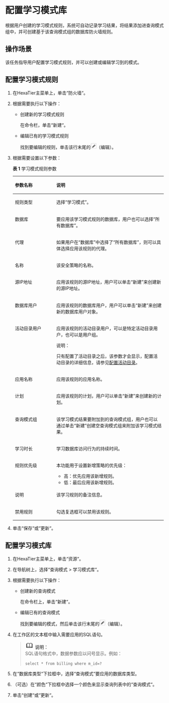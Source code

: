 # 配置学习模式库<a name="ZH-CN_TOPIC_0111166403"></a>

根据用户创建的学习模式规则，系统可自动记录学习结果，将结果添加进查询模式组中，并可创建基于该查询模式组的数据库防火墙规则。

## 操作场景<a name="zh-cn_topic_0110575023_s9d19774eeedc46938468874437c4c930"></a>

该任务指导用户配置学习模式规则，并可以创建或编辑学习到的模式。

## 配置学习模式规则<a name="zh-cn_topic_0110575023_section1433173918562"></a>

1.  在HexaTier主菜单上，单击“防火墙“。
2.  根据需要执行以下操作：
    -   创建新的学习模式规则

        在命令栏，单击“新建“。

    -   编辑已有的学习模式规则

        找到要编辑的规则，单击该行末尾的![](figures/编辑.png)（编辑）。


3.  根据需要设置以下参数：

    **表 1**  学习模式规则参数

    <a name="zh-cn_topic_0110575023_t6820dff239734dc9ad997438c25e3711"></a>
    <table><thead align="left"><tr id="zh-cn_topic_0110575023_r062a27bdce44414087a87672b89df33a"><th class="cellrowborder" valign="top" width="27.439999999999998%" id="mcps1.2.3.1.1"><p id="zh-cn_topic_0110575023_a2ba8446e2fa045e79a684d92c63a73de"><a name="zh-cn_topic_0110575023_a2ba8446e2fa045e79a684d92c63a73de"></a><a name="zh-cn_topic_0110575023_a2ba8446e2fa045e79a684d92c63a73de"></a>参数名称</p>
    </th>
    <th class="cellrowborder" valign="top" width="72.56%" id="mcps1.2.3.1.2"><p id="zh-cn_topic_0110575023_abcf28a3f4413445c95991212589e48ad"><a name="zh-cn_topic_0110575023_abcf28a3f4413445c95991212589e48ad"></a><a name="zh-cn_topic_0110575023_abcf28a3f4413445c95991212589e48ad"></a>说明</p>
    </th>
    </tr>
    </thead>
    <tbody><tr id="zh-cn_topic_0110575023_row1839616361904"><td class="cellrowborder" valign="top" width="27.439999999999998%" headers="mcps1.2.3.1.1 "><p id="zh-cn_topic_0110575023_p1539733615018"><a name="zh-cn_topic_0110575023_p1539733615018"></a><a name="zh-cn_topic_0110575023_p1539733615018"></a>规则类型</p>
    </td>
    <td class="cellrowborder" valign="top" width="72.56%" headers="mcps1.2.3.1.2 "><p id="zh-cn_topic_0110575023_p73978361206"><a name="zh-cn_topic_0110575023_p73978361206"></a><a name="zh-cn_topic_0110575023_p73978361206"></a>选择<span class="parmvalue" id="zh-cn_topic_0110575023_parmvalue102159544017"><a name="zh-cn_topic_0110575023_parmvalue102159544017"></a><a name="zh-cn_topic_0110575023_parmvalue102159544017"></a>“学习模式”</span>。</p>
    </td>
    </tr>
    <tr id="zh-cn_topic_0110575023_r82048cd1ec914ae7b7c5b1b80575fefc"><td class="cellrowborder" valign="top" width="27.439999999999998%" headers="mcps1.2.3.1.1 "><p id="zh-cn_topic_0110575023_zh-cn_topic_0076429744_p175606231399"><a name="zh-cn_topic_0110575023_zh-cn_topic_0076429744_p175606231399"></a><a name="zh-cn_topic_0110575023_zh-cn_topic_0076429744_p175606231399"></a>数据库</p>
    </td>
    <td class="cellrowborder" valign="top" width="72.56%" headers="mcps1.2.3.1.2 "><p id="zh-cn_topic_0110575023_ae8134aca63f34718bc75d4daa289f721"><a name="zh-cn_topic_0110575023_ae8134aca63f34718bc75d4daa289f721"></a><a name="zh-cn_topic_0110575023_ae8134aca63f34718bc75d4daa289f721"></a>要应用该学习模式规则的数据库，用户也可以选择<span class="parmvalue" id="zh-cn_topic_0110575023_p5d1956d467c04ef0b07873ceead43104"><a name="zh-cn_topic_0110575023_p5d1956d467c04ef0b07873ceead43104"></a><a name="zh-cn_topic_0110575023_p5d1956d467c04ef0b07873ceead43104"></a>“所有数据库”</span>。</p>
    </td>
    </tr>
    <tr id="zh-cn_topic_0110575023_ref9253e4b47542f0ad6b68323c5f4b23"><td class="cellrowborder" valign="top" width="27.439999999999998%" headers="mcps1.2.3.1.1 "><p id="zh-cn_topic_0110575023_zh-cn_topic_0076429744_p539812373914"><a name="zh-cn_topic_0110575023_zh-cn_topic_0076429744_p539812373914"></a><a name="zh-cn_topic_0110575023_zh-cn_topic_0076429744_p539812373914"></a>代理</p>
    </td>
    <td class="cellrowborder" valign="top" width="72.56%" headers="mcps1.2.3.1.2 "><p id="zh-cn_topic_0110575023_a027bed667a9240eaa0aa1b55a6bdbc3d"><a name="zh-cn_topic_0110575023_a027bed667a9240eaa0aa1b55a6bdbc3d"></a><a name="zh-cn_topic_0110575023_a027bed667a9240eaa0aa1b55a6bdbc3d"></a>如果用户在<span class="parmname" id="zh-cn_topic_0110575023_pe1d4e4ec43d04e23b0b254faf65ec68c"><a name="zh-cn_topic_0110575023_pe1d4e4ec43d04e23b0b254faf65ec68c"></a><a name="zh-cn_topic_0110575023_pe1d4e4ec43d04e23b0b254faf65ec68c"></a>“数据库”</span>中选择了<span class="parmvalue" id="zh-cn_topic_0110575023_pd36f94961372448db575c5510bf4b6a9"><a name="zh-cn_topic_0110575023_pd36f94961372448db575c5510bf4b6a9"></a><a name="zh-cn_topic_0110575023_pd36f94961372448db575c5510bf4b6a9"></a>“所有数据库”</span>，则可以具体选择应用该规则的代理。</p>
    </td>
    </tr>
    <tr id="zh-cn_topic_0110575023_row1080212271092"><td class="cellrowborder" valign="top" width="27.439999999999998%" headers="mcps1.2.3.1.1 "><p id="zh-cn_topic_0110575023_ae4c021027c264fee8484568f74112a86"><a name="zh-cn_topic_0110575023_ae4c021027c264fee8484568f74112a86"></a><a name="zh-cn_topic_0110575023_ae4c021027c264fee8484568f74112a86"></a>名称</p>
    </td>
    <td class="cellrowborder" valign="top" width="72.56%" headers="mcps1.2.3.1.2 "><p id="zh-cn_topic_0110575023_a057db29946984d2187ab7f8407233690"><a name="zh-cn_topic_0110575023_a057db29946984d2187ab7f8407233690"></a><a name="zh-cn_topic_0110575023_a057db29946984d2187ab7f8407233690"></a>该安全策略的名称。</p>
    </td>
    </tr>
    <tr id="zh-cn_topic_0110575023_rc972489ae6334fd0b9645e9e3397ce32"><td class="cellrowborder" valign="top" width="27.439999999999998%" headers="mcps1.2.3.1.1 "><p id="zh-cn_topic_0110575023_zh-cn_topic_0076429744_p423912317397"><a name="zh-cn_topic_0110575023_zh-cn_topic_0076429744_p423912317397"></a><a name="zh-cn_topic_0110575023_zh-cn_topic_0076429744_p423912317397"></a>源IP地址</p>
    </td>
    <td class="cellrowborder" valign="top" width="72.56%" headers="mcps1.2.3.1.2 "><p id="zh-cn_topic_0110575023_a53a0a725e1c54ff3b1a719382bac3e3b"><a name="zh-cn_topic_0110575023_a53a0a725e1c54ff3b1a719382bac3e3b"></a><a name="zh-cn_topic_0110575023_a53a0a725e1c54ff3b1a719382bac3e3b"></a>应用该规则的源IP地址，用户可以单击<span class="uicontrol" id="zh-cn_topic_0110575023_u3007d0ef4ed14380976a665519365367"><a name="zh-cn_topic_0110575023_u3007d0ef4ed14380976a665519365367"></a><a name="zh-cn_topic_0110575023_u3007d0ef4ed14380976a665519365367"></a>“新建”</span>来创建新的源IP地址。</p>
    </td>
    </tr>
    <tr id="zh-cn_topic_0110575023_rded9b49236f04e2db17de0f885e487f3"><td class="cellrowborder" valign="top" width="27.439999999999998%" headers="mcps1.2.3.1.1 "><p id="zh-cn_topic_0110575023_zh-cn_topic_0076429744_p0821233393"><a name="zh-cn_topic_0110575023_zh-cn_topic_0076429744_p0821233393"></a><a name="zh-cn_topic_0110575023_zh-cn_topic_0076429744_p0821233393"></a>数据库用户</p>
    </td>
    <td class="cellrowborder" valign="top" width="72.56%" headers="mcps1.2.3.1.2 "><p id="zh-cn_topic_0110575023_a325a3d071b3349ac96c060fc72c4810c"><a name="zh-cn_topic_0110575023_a325a3d071b3349ac96c060fc72c4810c"></a><a name="zh-cn_topic_0110575023_a325a3d071b3349ac96c060fc72c4810c"></a>应用该规则的数据库用户，用户可以单击<span class="uicontrol" id="zh-cn_topic_0110575023_u5d8a3cb1a4f34b1d8829565fc758bf4a"><a name="zh-cn_topic_0110575023_u5d8a3cb1a4f34b1d8829565fc758bf4a"></a><a name="zh-cn_topic_0110575023_u5d8a3cb1a4f34b1d8829565fc758bf4a"></a>“新建”</span>来创建新的数据库用户对象。</p>
    </td>
    </tr>
    <tr id="zh-cn_topic_0110575023_row139171512102113"><td class="cellrowborder" valign="top" width="27.439999999999998%" headers="mcps1.2.3.1.1 "><p id="zh-cn_topic_0110575023_ad703537439ff4dbaa56a9926371309ca"><a name="zh-cn_topic_0110575023_ad703537439ff4dbaa56a9926371309ca"></a><a name="zh-cn_topic_0110575023_ad703537439ff4dbaa56a9926371309ca"></a>活动目录用户</p>
    </td>
    <td class="cellrowborder" valign="top" width="72.56%" headers="mcps1.2.3.1.2 "><p id="zh-cn_topic_0110575023_a6ef8f02512034121ad1d77535b6afa0f"><a name="zh-cn_topic_0110575023_a6ef8f02512034121ad1d77535b6afa0f"></a><a name="zh-cn_topic_0110575023_a6ef8f02512034121ad1d77535b6afa0f"></a>应用该规则的活动目录用户，可以是特定活动目录用户，也可以是用户组。</p>
    <div class="note" id="zh-cn_topic_0110575023_n402f66f692024bc69a23f88de363dac1"><a name="zh-cn_topic_0110575023_n402f66f692024bc69a23f88de363dac1"></a><a name="zh-cn_topic_0110575023_n402f66f692024bc69a23f88de363dac1"></a><span class="notetitle"> 说明： </span><div class="notebody"><p id="zh-cn_topic_0110575023_zh-cn_topic_0076429722_p5717533161"><a name="zh-cn_topic_0110575023_zh-cn_topic_0076429722_p5717533161"></a><a name="zh-cn_topic_0110575023_zh-cn_topic_0076429722_p5717533161"></a>只有配置了活动目录之后，该参数才会显示，配置活动目录的详细信息，请参见<a href="活动目录简介.md#ZH-CN_TOPIC_0111166491">配置活动目录</a>。</p>
    </div></div>
    </td>
    </tr>
    <tr id="zh-cn_topic_0110575023_r9d4ed340c0154491b0b295da50c0ae9e"><td class="cellrowborder" valign="top" width="27.439999999999998%" headers="mcps1.2.3.1.1 "><p id="zh-cn_topic_0110575023_ada4f60dd5951487091c1c70eb9cd60d3"><a name="zh-cn_topic_0110575023_ada4f60dd5951487091c1c70eb9cd60d3"></a><a name="zh-cn_topic_0110575023_ada4f60dd5951487091c1c70eb9cd60d3"></a>应用名称</p>
    </td>
    <td class="cellrowborder" valign="top" width="72.56%" headers="mcps1.2.3.1.2 "><p id="zh-cn_topic_0110575023_zh-cn_topic_0076429744_p94696684412"><a name="zh-cn_topic_0110575023_zh-cn_topic_0076429744_p94696684412"></a><a name="zh-cn_topic_0110575023_zh-cn_topic_0076429744_p94696684412"></a>应用该规则的应用名称。</p>
    </td>
    </tr>
    <tr id="zh-cn_topic_0110575023_ref8d4c2974984f8ead8a8c23303f3e0e"><td class="cellrowborder" valign="top" width="27.439999999999998%" headers="mcps1.2.3.1.1 "><p id="zh-cn_topic_0110575023_a08a540a61410435f83388108d20d0282"><a name="zh-cn_topic_0110575023_a08a540a61410435f83388108d20d0282"></a><a name="zh-cn_topic_0110575023_a08a540a61410435f83388108d20d0282"></a>计划</p>
    </td>
    <td class="cellrowborder" valign="top" width="72.56%" headers="mcps1.2.3.1.2 "><p id="zh-cn_topic_0110575023_a21f5ebaf337b4188955d37329066766e"><a name="zh-cn_topic_0110575023_a21f5ebaf337b4188955d37329066766e"></a><a name="zh-cn_topic_0110575023_a21f5ebaf337b4188955d37329066766e"></a>应用该规则的计划，用户可以单击<span class="uicontrol" id="zh-cn_topic_0110575023_uf0d7e8941fd3468ba51d05f0572566dc"><a name="zh-cn_topic_0110575023_uf0d7e8941fd3468ba51d05f0572566dc"></a><a name="zh-cn_topic_0110575023_uf0d7e8941fd3468ba51d05f0572566dc"></a>“新建”</span>来创建新的计划。</p>
    </td>
    </tr>
    <tr id="zh-cn_topic_0110575023_r373365a56e034151af4eefa9735c7be7"><td class="cellrowborder" valign="top" width="27.439999999999998%" headers="mcps1.2.3.1.1 "><p id="zh-cn_topic_0110575023_a43e3c711c38a402ba5bb51af1ea6c2f6"><a name="zh-cn_topic_0110575023_a43e3c711c38a402ba5bb51af1ea6c2f6"></a><a name="zh-cn_topic_0110575023_a43e3c711c38a402ba5bb51af1ea6c2f6"></a>查询模式组</p>
    </td>
    <td class="cellrowborder" valign="top" width="72.56%" headers="mcps1.2.3.1.2 "><p id="zh-cn_topic_0110575023_a2d4c68be561247a88526596cdd254d04"><a name="zh-cn_topic_0110575023_a2d4c68be561247a88526596cdd254d04"></a><a name="zh-cn_topic_0110575023_a2d4c68be561247a88526596cdd254d04"></a>该学习模式结果要附加到的查询模式组，用户也可以通过单击<span class="uicontrol" id="zh-cn_topic_0110575023_u1f80bfb98efd4353a784eec1521eb9fb"><a name="zh-cn_topic_0110575023_u1f80bfb98efd4353a784eec1521eb9fb"></a><a name="zh-cn_topic_0110575023_u1f80bfb98efd4353a784eec1521eb9fb"></a>“新建”</span>创建空查询模式组来附加该学习模式结果。</p>
    </td>
    </tr>
    <tr id="zh-cn_topic_0110575023_rbe84cba64c3042bb97bd99c39c259afe"><td class="cellrowborder" valign="top" width="27.439999999999998%" headers="mcps1.2.3.1.1 "><p id="zh-cn_topic_0110575023_a6e8f18c19cdc4685962f5ffecced6473"><a name="zh-cn_topic_0110575023_a6e8f18c19cdc4685962f5ffecced6473"></a><a name="zh-cn_topic_0110575023_a6e8f18c19cdc4685962f5ffecced6473"></a>学习时长</p>
    </td>
    <td class="cellrowborder" valign="top" width="72.56%" headers="mcps1.2.3.1.2 "><p id="zh-cn_topic_0110575023_a63971f6eab874168b9193de3dac13bf3"><a name="zh-cn_topic_0110575023_a63971f6eab874168b9193de3dac13bf3"></a><a name="zh-cn_topic_0110575023_a63971f6eab874168b9193de3dac13bf3"></a>学习数据库访问行为的持续时间。</p>
    </td>
    </tr>
    <tr id="zh-cn_topic_0110575023_rc3b8dd9a93f246489c1b108762de76ea"><td class="cellrowborder" valign="top" width="27.439999999999998%" headers="mcps1.2.3.1.1 "><p id="zh-cn_topic_0110575023_a1b8a8e0e224a4a37906396c2796fe9f0"><a name="zh-cn_topic_0110575023_a1b8a8e0e224a4a37906396c2796fe9f0"></a><a name="zh-cn_topic_0110575023_a1b8a8e0e224a4a37906396c2796fe9f0"></a>规则优先级</p>
    </td>
    <td class="cellrowborder" valign="top" width="72.56%" headers="mcps1.2.3.1.2 "><p id="zh-cn_topic_0110575023_zh-cn_topic_0076429744_p459392214012"><a name="zh-cn_topic_0110575023_zh-cn_topic_0076429744_p459392214012"></a><a name="zh-cn_topic_0110575023_zh-cn_topic_0076429744_p459392214012"></a>本功能用于设置新增策略的优先级：</p>
    <a name="zh-cn_topic_0110575023_u6ae6737967d34d038a6e70a1b6c8b45e"></a><a name="zh-cn_topic_0110575023_u6ae6737967d34d038a6e70a1b6c8b45e"></a><ul id="zh-cn_topic_0110575023_u6ae6737967d34d038a6e70a1b6c8b45e"><li>高：优先应用该新增规则。</li><li>低：最后应用该新增规则。</li></ul>
    </td>
    </tr>
    <tr id="zh-cn_topic_0110575023_row19985452101611"><td class="cellrowborder" valign="top" width="27.439999999999998%" headers="mcps1.2.3.1.1 "><p id="zh-cn_topic_0110575023_p1678591016243"><a name="zh-cn_topic_0110575023_p1678591016243"></a><a name="zh-cn_topic_0110575023_p1678591016243"></a>说明</p>
    </td>
    <td class="cellrowborder" valign="top" width="72.56%" headers="mcps1.2.3.1.2 "><p id="zh-cn_topic_0110575023_p4785181010244"><a name="zh-cn_topic_0110575023_p4785181010244"></a><a name="zh-cn_topic_0110575023_p4785181010244"></a>该学习规则的备注信息。</p>
    </td>
    </tr>
    <tr id="zh-cn_topic_0110575023_r2237bd6a96e74c71804d56aa6c89d810"><td class="cellrowborder" valign="top" width="27.439999999999998%" headers="mcps1.2.3.1.1 "><p id="zh-cn_topic_0110575023_aa481506fbf98466b820e38d073529990"><a name="zh-cn_topic_0110575023_aa481506fbf98466b820e38d073529990"></a><a name="zh-cn_topic_0110575023_aa481506fbf98466b820e38d073529990"></a>禁用规则</p>
    </td>
    <td class="cellrowborder" valign="top" width="72.56%" headers="mcps1.2.3.1.2 "><p id="zh-cn_topic_0110575023_a7113f2bd046942b7a9736c54d6fd4c9f"><a name="zh-cn_topic_0110575023_a7113f2bd046942b7a9736c54d6fd4c9f"></a><a name="zh-cn_topic_0110575023_a7113f2bd046942b7a9736c54d6fd4c9f"></a>勾选复选框可以禁用该规则。</p>
    </td>
    </tr>
    </tbody>
    </table>

4.  单击“保存“或“更新“。

## 配置学习模式库<a name="zh-cn_topic_0110575023_sd09f020765c54eacb9744c81727c8162"></a>

1.  在HexaTier主菜单上，单击“资源“。
2.  在导航树上，选择“查询模式 \> 学习模式库“。
3.  根据需要执行以下操作：
    -   创建新的查询模式

        在命令栏上，单击“新建“。

    -   编辑已有的查询模式

        找到要编辑的模式，然后单击该行末尾的![](figures/编辑.png)（编辑）。


4.  在工作区的文本框中输入需要应用的SQL语句。

    >![](public_sys-resources/icon-note.gif) **说明：**   
    >SQL语句格式中，数据参数应以问号显示。例如：  
    >```  
    >select * from billing where m_id=?  
    >```  

5.  在“数据库类型“下拉框中，选择“查询模式“要应用的数据库类型。
6.  （可选）在“颜色“下拉框中选择一个颜色来显示查询列表中的“查询模式“。
7.  单击“创建“或“更新“。

